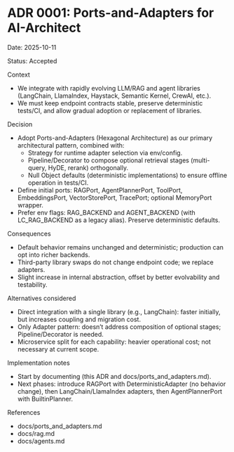 # ADR 0001: Ports-and-Adapters for AI-Architect

Date: 2025-10-11

Status: Accepted

Context
- We integrate with rapidly evolving LLM/RAG and agent libraries (LangChain, LlamaIndex, Haystack, Semantic Kernel, CrewAI, etc.).
- We must keep endpoint contracts stable, preserve deterministic tests/CI, and allow gradual adoption or replacement of libraries.

Decision
- Adopt Ports-and-Adapters (Hexagonal Architecture) as our primary architectural pattern, combined with:
  - Strategy for runtime adapter selection via env/config.
  - Pipeline/Decorator to compose optional retrieval stages (multi-query, HyDE, rerank) orthogonally.
  - Null Object defaults (deterministic implementations) to ensure offline operation in tests/CI.
- Define initial ports: RAGPort, AgentPlannerPort, ToolPort, EmbeddingsPort, VectorStorePort, TracePort; optional MemoryPort wrapper.
- Prefer env flags: RAG_BACKEND and AGENT_BACKEND (with LC_RAG_BACKEND as a legacy alias). Preserve deterministic defaults.

Consequences
- Default behavior remains unchanged and deterministic; production can opt into richer backends.
- Third-party library swaps do not change endpoint code; we replace adapters.
- Slight increase in internal abstraction, offset by better evolvability and testability.

Alternatives considered
- Direct integration with a single library (e.g., LangChain): faster initially, but increases coupling and migration cost.
- Only Adapter pattern: doesn’t address composition of optional stages; Pipeline/Decorator is needed.
- Microservice split for each capability: heavier operational cost; not necessary at current scope.

Implementation notes
- Start by documenting (this ADR and docs/ports_and_adapters.md).
- Next phases: introduce RAGPort with DeterministicAdapter (no behavior change), then LangChain/LlamaIndex adapters, then AgentPlannerPort with BuiltinPlanner.

References
- docs/ports_and_adapters.md
- docs/rag.md
- docs/agents.md
